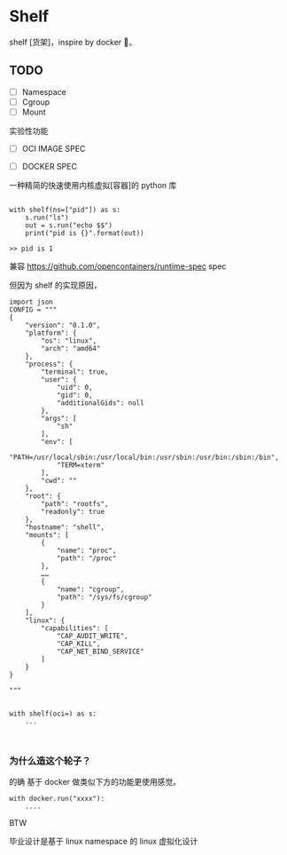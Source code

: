 # Shelf

shelf [货架]，inspire by docker 🐳。



## TODO

- [ ] Namespace
- [ ] Cgroup
- [ ] Mount

实验性功能

- [ ] OCI IMAGE SPEC
- [ ] DOCKER SPEC





一种精简的快速使用内核虚拟[容器]的 python 库

```

with shelf(ns=["pid"]) as s:
	s.run("ls")
	out = s.run("echo $$")
	print("pid is {}".format(out))

>> pid is 1
```





兼容 https://github.com/opencontainers/runtime-spec spec

但因为 shelf 的实现原因，



```
import json
CONFIG = """
{
    "version": "0.1.0",
    "platform": {
        "os": "linux",
        "arch": "amd64"
    },
    "process": {
        "terminal": true,
        "user": {
            "uid": 0,
            "gid": 0,
            "additionalGids": null
        },
        "args": [
            "sh"
        ],
        "env": [
            "PATH=/usr/local/sbin:/usr/local/bin:/usr/sbin:/usr/bin:/sbin:/bin",
            "TERM=xterm"
        ],
        "cwd": ""
    },
    "root": {
        "path": "rootfs",
        "readonly": true
    },
    "hostname": "shell",
    "mounts": [
        {
            "name": "proc",
            "path": "/proc"
        },
        ……
        {
            "name": "cgroup",
            "path": "/sys/fs/cgroup"
        }
    ],
    "linux": {
        "capabilities": [
            "CAP_AUDIT_WRITE",
            "CAP_KILL",
            "CAP_NET_BIND_SERVICE"
        ]
    }
}

"""


with shelf(oci=) as s:
	...



```





### 为什么造这个轮子？

的确 基于 docker 做类似下方的功能更使用感觉。

```
with docker.run("xxxx"):
	....

```

BTW 

毕业设计是基于 linux namespace 的 linux 虚拟化设计 

